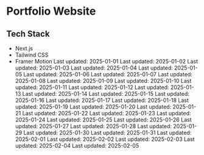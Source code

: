 # Portfolio Website

## Tech Stack

- Next.js
- Tailwind CSS
- Framer Motion
Last updated: 2025-01-01
Last updated: 2025-01-02
Last updated: 2025-01-03
Last updated: 2025-01-04
Last updated: 2025-01-05
Last updated: 2025-01-06
Last updated: 2025-01-07
Last updated: 2025-01-08
Last updated: 2025-01-09
Last updated: 2025-01-10
Last updated: 2025-01-11
Last updated: 2025-01-12
Last updated: 2025-01-13
Last updated: 2025-01-14
Last updated: 2025-01-15
Last updated: 2025-01-16
Last updated: 2025-01-17
Last updated: 2025-01-18
Last updated: 2025-01-19
Last updated: 2025-01-20
Last updated: 2025-01-21
Last updated: 2025-01-22
Last updated: 2025-01-23
Last updated: 2025-01-24
Last updated: 2025-01-25
Last updated: 2025-01-26
Last updated: 2025-01-27
Last updated: 2025-01-28
Last updated: 2025-01-29
Last updated: 2025-01-30
Last updated: 2025-01-31
Last updated: 2025-02-01
Last updated: 2025-02-02
Last updated: 2025-02-03
Last updated: 2025-02-04
Last updated: 2025-02-05
